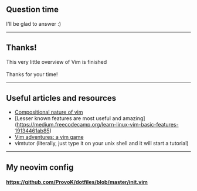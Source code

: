 ## Question time

I'll be glad to answer :)

---

## Thanks!

This very little overview of Vim is finished
<br>
<br>
Thanks for your time!

---

## Useful articles and resources

- [Compositional nature of vim](http://ismail.badawi.io/blog/2014/04/23/the-compositional-nature-of-vim/)
- [Lesser known features are most useful and amazing] (https://medium.freecodecamp.org/learn-linux-vim-basic-features-19134461ab85)
- [Vim adventures: a vim game](https://vim-adventures.com/)
- vimtutor (literally, just type it on your unix shell and it will start a tutorial)

---

## My neovim config

#### https://github.com/ProvoK/dotfiles/blob/master/init.vim
